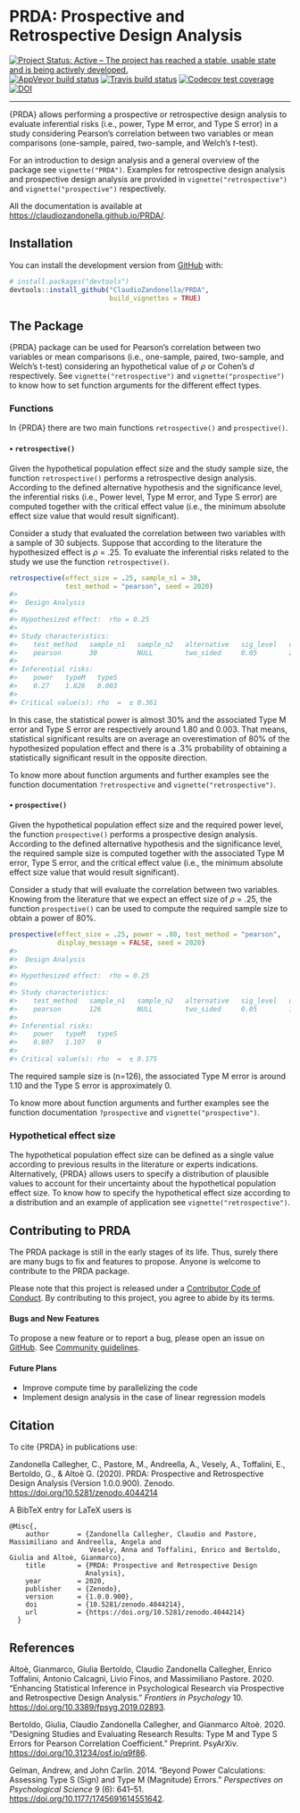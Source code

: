 
<!-- README.md is generated from README.Rmd. Please edit that file -->

# PRDA: Prospective and Retrospective Design Analysis

<!-- badges: start -->

[![Project Status: Active – The project has reached a stable, usable
state and is being actively
developed.](https://www.repostatus.org/badges/latest/active.svg)](https://www.repostatus.org/#active)
[![AppVeyor build
status](https://ci.appveyor.com/api/projects/status/github/ClaudioZandonella/PRDA?branch=master&svg=true)](https://ci.appveyor.com/project/ClaudioZandonella/PRDA/branch/master)
[![Travis build
status](https://travis-ci.org/ClaudioZandonella/PRDA.svg?branch=master)](https://travis-ci.org/ClaudioZandonella/PRDA)
[![Codecov test
coverage](https://codecov.io/gh/ClaudioZandonella/PRDA/branch/master/graph/badge.svg)](https://codecov.io/gh/ClaudioZandonella/PRDA/branch/master)
[![DOI](https://zenodo.org/badge/212573857.svg)](https://zenodo.org/badge/latestdoi/212573857)

<hr>

<!-- badges: end -->

{PRDA} allows performing a prospective or retrospective design analysis
to evaluate inferential risks (i.e., power, Type M error, and Type S
error) in a study considering Pearson’s correlation between two
variables or mean comparisons (one-sample, paired, two-sample, and
Welch’s *t*-test).

For an introduction to design analysis and a general overview of the
package see `vignette("PRDA")`. Examples for retrospective design
analysis and prospective design analysis are provided in
`vignette("retrospective")` and `vignette("prospective")` respectively.

All the documentation is available at
<https://claudiozandonella.github.io/PRDA/>.

## Installation

<!-- You can install the released version of PRDA from [CRAN](https://CRAN.R-project.org) with: -->

<!-- ``` r -->

<!-- install.packages("PRDA") -->

<!-- ``` -->

<!-- And the development version from [GitHub](https://github.com/) with: -->

You can install the development version from
[GitHub](https://github.com/ClaudioZandonella/PRDA/tree/master) with:

``` r
# install.packages("devtools")
devtools::install_github("ClaudioZandonella/PRDA",
                         build_vignettes = TRUE)
```

## The Package

{PRDA} package can be used for Pearson’s correlation between two
variables or mean comparisons (i.e., one-sample, paired, two-sample, and
Welch’s t-test) considering an hypothetical value of *ρ* or Cohen’s *d*
respectively. See `vignette("retrospective")` and
`vignette("prospective")` to know how to set function arguments for the
different effect types.

### Functions

In {PRDA} there are two main functions `retrospective()` and
`prospective()`.

#### • `retrospective()`

Given the hypothetical population effect size and the study sample size,
the function `retrospective()` performs a retrospective design analysis.
According to the defined alternative hypothesis and the significance
level, the inferential risks (i.e., Power level, Type M error, and Type
S error) are computed together with the critical effect value (i.e., the
minimum absolute effect size value that would result significant).

Consider a study that evaluated the correlation between two variables
with a sample of 30 subjects. Suppose that according to the literature
the hypothesized effect is *ρ* = .25. To evaluate the inferential risks
related to the study we use the function `retrospective()`.

``` r
retrospective(effect_size = .25, sample_n1 = 30, 
              test_method = "pearson", seed = 2020)
#> 
#>  Design Analysis
#> 
#> Hypothesized effect:  rho = 0.25 
#> 
#> Study characteristics:
#>    test_method   sample_n1   sample_n2   alternative   sig_level   df
#>    pearson       30          NULL        two_sided     0.05        28
#> 
#> Inferential risks:
#>    power   typeM   typeS
#>    0.27    1.826   0.003
#> 
#> Critical value(s): rho  =  ± 0.361
```

In this case, the statistical power is almost 30% and the associated
Type M error and Type S error are respectively around 1.80 and 0.003.
That means, statistical significant results are on average an
overestimation of 80% of the hypothesized population effect and there is
a .3% probability of obtaining a statistically significant result in the
opposite direction.

To know more about function arguments and further examples see the
function documentation `?retrospective` and `vignette("retrospective")`.

#### • `prospective()`

Given the hypothetical population effect size and the required power
level, the function `prospective()` performs a prospective design
analysis. According to the defined alternative hypothesis and the
significance level, the required sample size is computed together with
the associated Type M error, Type S error, and the critical effect value
(i.e., the minimum absolute effect size value that would result
significant).

Consider a study that will evaluate the correlation between two
variables. Knowing from the literature that we expect an effect size of
*ρ* = .25, the function `prospective()` can be used to compute the
required sample size to obtain a power of 80%.

``` r
prospective(effect_size = .25, power = .80, test_method = "pearson",
            display_message = FALSE, seed = 2020)
#> 
#>  Design Analysis
#> 
#> Hypothesized effect:  rho = 0.25 
#> 
#> Study characteristics:
#>    test_method   sample_n1   sample_n2   alternative   sig_level   df 
#>    pearson       126         NULL        two_sided     0.05        124
#> 
#> Inferential risks:
#>    power   typeM   typeS
#>    0.807   1.107   0    
#> 
#> Critical value(s): rho  =  ± 0.175
```

The required sample size is \(n=126\), the associated Type M error is
around 1.10 and the Type S error is approximately 0.

To know more about function arguments and further examples see the
function documentation `?prospective` and `vignette("prospective")`.

### Hypothetical effect size

The hypothetical population effect size can be defined as a single value
according to previous results in the literature or experts indications.
Alternatively, {PRDA} allows users to specify a distribution of
plausible values to account for their uncertainty about the hypothetical
population effect size. To know how to specify the hypothetical effect
size according to a distribution and an example of application see
`vignette("retrospective")`.

## Contributing to PRDA

The PRDA package is still in the early stages of its life. Thus, surely
there are many bugs to fix and features to propose. Anyone is welcome to
contribute to the PRDA package.

Please note that this project is released under a [Contributor Code of
Conduct](https://www.contributor-covenant.org/). By contributing to this
project, you agree to abide by its terms.

#### Bugs and New Features

To propose a new feature or to report a bug, please open an issue on
[GitHub](https://github.com/ClaudioZandonella/PRDA/issues). See
[Community
guidelines](https://github.com/ClaudioZandonella/PRDA/blob/master/CONTRIBUTING.md).

#### Future Plans

  - Improve compute time by parallelizing the code
  - Implement design analysis in the case of linear regression models

## Citation

To cite {PRDA} in publications use:

Zandonella Callegher, C., Pastore, M., Andreella, A., Vesely, A.,
Toffalini, E., Bertoldo, G., & Altoè G. (2020). PRDA: Prospective and
Retrospective Design Analysis (Version 1.0.0.900). Zenodo.
<https://doi.org/10.5281/zenodo.4044214>

A BibTeX entry for LaTeX users is

    @Misc{,
        author       = {Zandonella Callegher, Claudio and Pastore, Massimiliano and Andreella, Angela and 
                        Vesely, Anna and Toffalini, Enrico and Bertoldo, Giulia and Altoè, Gianmarco},
        title        = {PRDA: Prospective and Retrospective Design 
                       Analysis},
        year         = 2020,
        publisher    = {Zenodo},
        version      = {1.0.0.900},
        doi          = {10.5281/zenodo.4044214},
        url          = {https://doi.org/10.5281/zenodo.4044214}
      }

## References

<div id="refs" class="references">

<div id="ref-altoeEnhancingStatisticalInference2020">

Altoè, Gianmarco, Giulia Bertoldo, Claudio Zandonella Callegher, Enrico
Toffalini, Antonio Calcagnì, Livio Finos, and Massimiliano Pastore.
2020. “Enhancing Statistical Inference in Psychological Research via
Prospective and Retrospective Design Analysis.” *Frontiers in
Psychology* 10. <https://doi.org/10.3389/fpsyg.2019.02893>.

</div>

<div id="ref-bertoldoDesigningStudiesEvaluating2020">

Bertoldo, Giulia, Claudio Zandonella Callegher, and Gianmarco Altoè.
2020. “Designing Studies and Evaluating Research Results: Type M and
Type S Errors for Pearson Correlation Coefficient.” Preprint. PsyArXiv.
<https://doi.org/10.31234/osf.io/q9f86>.

</div>

<div id="ref-gelmanPowerCalculationsAssessing2014">

Gelman, Andrew, and John Carlin. 2014. “Beyond Power Calculations:
Assessing Type S (Sign) and Type M (Magnitude) Errors.” *Perspectives on
Psychological Science* 9 (6): 641–51.
<https://doi.org/10.1177/1745691614551642>.

</div>

</div>
